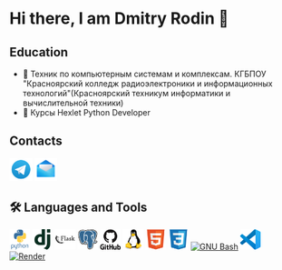 # Hi there, I am Dmitry Rodin 👋


## Education
  - :round_pushpin: Техник по компьютерным системам и комплексам. КГБПОУ "Красноярский колледж радиоэлектроники и информационных технологий"(Красноярский техникум информатики и вычислительной техники)
  - :round_pushpin: Курсы Hexlet Python Developer

## Сontacts
<a href="https://t.me/Dmitry_1996_r" target="_blank"> <img src="https://github.com/Dmitry996/Dmitry996/blob/main/icons/tg.png" alt="tg" width="40" height="40"/></a>
<a href="mailto:dimoon-96@yandex.ru" target="_blank"> <img src="https://github.com/Dmitry996/Dmitry996/blob/main/icons/mail.png" alt="email" width="40" height="40"/></a>


## :hammer_and_wrench: Languages and Tools
<a href="https://www.python.org" target="_blank" rel="noreferrer"> <img src="https://github.com/Dmitry996/Dmitry996/blob/main/icons/python-original-wordmark.svg" alt="python" width="36" height="36"/></a>
<a href="https://www.djangoproject.com/" target="_blank" rel="noreferrer"> <img src="https://github.com/Dmitry996/Dmitry996/blob/main/icons/django-plain.svg" alt="django" width="36" height="36"/></a>
<a href="https://flask.palletsprojects.com/en/3.0.x/" target="_blank" rel="noreferrer"> <img src="https://github.com/Dmitry996/Dmitry996/blob/main/icons/flask-original-wordmark.svg" alt="flask" width="36" height="36"/></a>
<a href="https://www.postgresql.org/" target="_blank" rel="noreferrer"> <img src="https://github.com/Dmitry996/Dmitry996/blob/main/icons/postgresql-original.svg" alt="postgresql" width="36" height="36"/></a>
<a href="https://github.com/" target="_blank" rel="noreferrer"> <img src="https://github.com/Dmitry996/Dmitry996/blob/main/icons/github-original-wordmark.svg" alt="githab" width="36" height="36"/></a>
<a href="https://www.linux.org/" target="_blank" rel="noreferrer"> <img src="https://github.com/Dmitry996/Dmitry996/blob/main/icons/linux-original.svg" alt="linux" width="36" height="36"/></a>
<a href="https://developer.mozilla.org/en-US/docs/Glossary/HTML5" target="_blank" rel="noreferrer"> <img src="https://github.com/Dmitry996/Dmitry996/blob/main/icons/html5-original.svg" alt="html5" width="36" height="36"/></a>
<a href="https://www.w3.org/TR/CSS/#css" target="_blank" rel="noreferrer"> <img src="https://github.com/Dmitry996/Dmitry996/blob/main/icons/css3-original.svg" alt=" css3" width="36" height="36"/></a>
<a href="https://www.gnu.org/software/bash/" target="_blank" rel="noreferrer"><img src="https://raw.githubusercontent.com/danielcranney/readme-generator/main/public/icons/skills/gnubash.svg" width="36" height="36" alt="GNU Bash" /></a>
<a href="https://code.visualstudio.com/" target="_blank" rel="noreferrer"><img src="https://github.com/Dmitry996/Dmitry996/blob/main/icons/vscode-original.svg" width="36" height="36" alt="VS Code" /></a>
<a href="https://render.com/" target="_blank" rel="noreferrer"><img src="https://raw.githubusercontent.com/danielcranney/readme-generator/main/public/icons/skills/render-colored.svg" width="36" height="36" alt="Render" /></a>